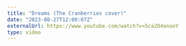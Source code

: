 ```yaml
---
title: "Dreams (The Cranberries cover)"
date: "2023-08-27T12:00:07Z"
externalUrl: https://www.youtube.com/watch?v=5ca2O4anooY
type: video
---
```

